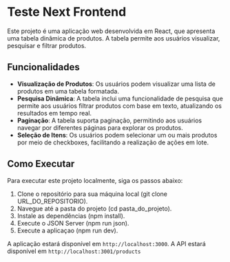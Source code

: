 # Teste Next Frontend

Este projeto é uma aplicação web desenvolvida em React, que apresenta uma tabela dinâmica de produtos. A tabela permite aos usuários visualizar, pesquisar e filtrar produtos.

## Funcionalidades

- **Visualização de Produtos**: Os usuários podem visualizar uma lista de produtos em uma tabela formatada.
- **Pesquisa Dinâmica**: A tabela inclui uma funcionalidade de pesquisa que permite aos usuários filtrar produtos com base em texto, atualizando os resultados em tempo real.
- **Paginação**: A tabela suporta paginação, permitindo aos usuários navegar por diferentes páginas para explorar os produtos.
- **Seleção de Itens**: Os usuários podem selecionar um ou mais produtos por meio de checkboxes, facilitando a realização de ações em lote.

## Como Executar

Para executar este projeto localmente, siga os passos abaixo:

1. Clone o repositório para sua máquina local (git clone URL_DO_REPOSITORIO).
2. Navegue até a pasta do projeto (cd pasta_do_projeto).
3. Instale as dependências (npm install).
4. Execute o JSON Server (npm run json).
5. Execute a aplicaçao (npm run dev).

A aplicação estará disponível em `http://localhost:3000`.
A API estará disponível em `http://localhost:3001/products`
